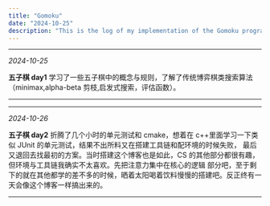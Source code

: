 ```yaml
---
title: "Gomoku"
date: "2024-10-25"
description: "This is the log of my implementation of the Gomoku program."
---
```


---

_2024-10-25_

**五子棋 day1**
学习了一些五子棋中的概念与规则，了解了传统博弈棋类搜索算法（minimax,alpha-beta 剪枝,启发式搜索，评估函数）。

---

---

_2024-10-26_

**五子棋 day2**
折腾了几个小时的单元测试和 cmake，想着在 c++里面学习一下类似 JUnit 的单元测试，结果不出所料又在搭建工具链和配环境的时候失败，
最后又退回去找最初的方案。当时搭建这个博客也是如此，CS 的其他部分都很有趣，但环境与工具链我确实不太喜欢。先把注意力集中在核心的逻辑
部分吧，至于剩下的就在其他都学的差不多的时候，晒着太阳喝着饮料慢慢的搭建吧。反正终有一天会像这个博客一样搞出来的。

---
